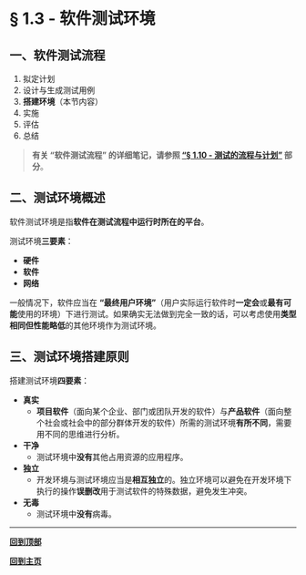# § 1.3 - 软件测试环境

## 一、软件测试流程

1. 拟定计划
2. 设计与生成测试用例
3. **搭建环境**（本节内容）
4. 实施
5. 评估
6. 总结

> **有关 “软件测试流程” 的详细笔记，请参照 [“§ 1.10 - 测试的流程与计划”]() 部分**。

## 二、测试环境概述

软件测试环境是指**软件在测试流程中运行时所在的平台**。

测试环境**三要素**：

- **硬件**
- **软件**
- **网络**

一般情况下，软件应当在 **“最终用户环境”**（用户实际运行软件时**一定会**或**最有可能**使用的环境）下进行测试。如果确实无法做到完全一致的话，可以考虑使用**类型相同但性能略低**的其他环境作为测试环境。

## 三、测试环境搭建原则

搭建测试环境**四要素**：

- **真实**
	- **项目软件**（面向某个企业、部门或团队开发的软件）与**产品软件**（面向整个社会或社会中的部分群体开发的软件）所需的测试环境**有所不同**，需要用不同的思维进行分析。
- **干净**
	- 测试环境中**没有**其他占用资源的应用程序。
- **独立**
	- 开发环境与测试环境应当是**相互独立**的。独立环境可以避免在开发环境下执行的操作**误删改**用于测试软件的特殊数据，避免发生冲突。
- **无毒**
	- 测试环境中**没有**病毒。

---
[**回到顶部**](https://github.com/Lingggao/Software-Testing-Basics/blob/master/%E7%AC%AC%E4%B8%80%E7%AB%A0/1_3_%E8%BD%AF%E4%BB%B6%E6%B5%8B%E8%AF%95%E7%8E%AF%E5%A2%83.md#-13---%E8%BD%AF%E4%BB%B6%E6%B5%8B%E8%AF%95%E7%8E%AF%E5%A2%83)

[**回到主页**](https://github.com/Lingggao/Software-Testing-Basics#%E8%BD%AF%E4%BB%B6%E6%B5%8B%E8%AF%95%E5%9F%BA%E7%A1%80)